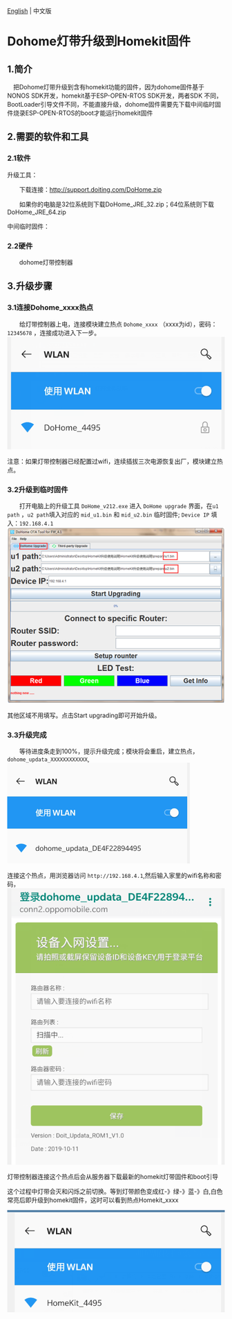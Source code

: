 <a href="https://github.com/SmartArduino/DoHome/blob/master/Upgrade_DoHome_IoT_devices/README.md">English</a> | 中文版

# Dohome灯带升级到Homekit固件

## 1.简介

&emsp;把Dohome灯带升级到含有homekit功能的固件，因为dohome固件基于NONOS SDK开发，homekit基于ESP-OPEN-RTOS SDK开发，两者SDK
不同，BootLoader引导文件不同，不能直接升级，dohome固件需要先下载中间临时固件烧录ESP-OPEN-RTOS的boot才能运行homekit固件

## 2.需要的软件和工具

### 2.1软件
升级工具：

&emsp;&emsp;下载连接：http://support.doiting.com/DoHome.zip

&emsp;&emsp;如果你的电脑是32位系统则下载DoHome_JRE_32.zip；64位系统则下载DoHome_JRE_64.zip

中间临时固件：
  
### 2.2硬件 
&emsp;&emsp;dohome灯带控制器

## 3.升级步骤

### 3.1连接Dohome_xxxx热点

&emsp;&emsp;给灯带控制器上电，连接模块建立热点 `Dohome_xxxx` （xxxx为id），密码：`12345678` ，连接成功进入下一步。
![图片](./doc/tu2.png)

注意：如果灯带控制器已经配置过wifi，连续插拔三次电源恢复出厂，模块建立热点。

### 3.2升级到临时固件

&emsp;&emsp;打开电脑上的升级工具 `DoHome_v212.exe` 进入 `DoHome upgrade` 界面，在`u1 path` ，`u2 path`填入对应的 `mid_u1.bin` 
和 `mid_u2.bin` 临时固件; `Device IP` 填入：`192.168.4.1`
![图片](./doc/tu1.png)

其他区域不用填写。点击Start upgrading即可开始升级。

### 3.3升级完成
&emsp;&emsp;等待进度条走到100%，提示升级完成；模块将会重启，建立热点，`dohome_updata_XXXXXXXXXXXX`,
![图片](./doc/tu3.png)

连接这个热点，用浏览器访问 `http://192.168.4.1`,然后输入家里的wifi名称和密码，
![图片](./doc/tu4.png)

灯带控制器连接这个热点后会从服务器下载最新的homekit灯带固件和boot引导

这个过程中灯带会灭和闪烁之前切换。等到灯带颜色变成红-》绿-》蓝-》白,白色常亮后即升级到homekit固件，这时可以看到热点Homekit_xxxx

![图片](./doc/tu5.png)
